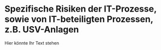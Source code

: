 # Spezifische Risiken der IT-Prozesse, sowie von IT-beteiligten Prozessen, z.B. USV-Anlagen

Hier könnte Ihr Text stehen